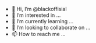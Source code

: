 - 👋 Hi, I’m @blackoffisial
- 👀 I’m interested in ...
- 🌱 I’m currently learning ...
- 💞️ I’m looking to collaborate on ...
- 📫 How to reach me ...

<!---
XDOT RIMEX / @blackofficia is a ✨ special ✨ repository because its `README.md` (this file) appears on your GitHub profile.
You can click the Preview link to take a look at your changes.
--->
